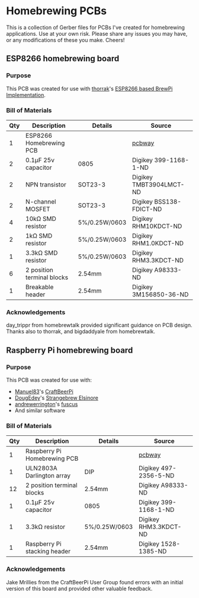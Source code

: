 # Homebrewing PCBs
This is a collection of Gerber files for PCBs I've created for homebrewing applications. Use at your own risk. Please share any issues you may have, or any modifications of these you make. Cheers!

## ESP8266 homebrewing board
### Purpose
This PCB was created for use with [thorrak](https://github.com/thorrak/)'s [ESP8266 based BrewPi Implementation](https://github.com/thorrak/brewpi-esp8266).

### Bill of Materials
|Qty|Description|Details|Source|
|---|------------------------|--------------|--------------|
|1  |ESP8266 Homebrewing PCB|  |[pcbway](https://www.pcbway.com/project/shareproject/ESP8266_Homebrew_v0_1_3.html)|
|2  |0.1μF 25v capacitor|0805|Digikey 399-1168-1-ND|
|2  |NPN transistor|SOT23-3|Digikey TMBT3904LMCT-ND|
|2  |N-channel MOSFET|SOT23-3|Digikey BSS138-FDICT-ND|
|4  |10kΩ SMD resistor   |5%/0.25W/0603|Digikey RHM10KDCT-ND|
|2  |1kΩ SMD resistor   |5%/0.25W/0603|Digikey RHM1.0KDCT-ND|
|1  |3.3kΩ SMD resistor   |5%/0.25W/0603|Digikey RHM3.3KDCT-ND|
|6  |2 position terminal blocks |2.54mm|Digikey A98333-ND|
|1  |Breakable header|2.54mm|Digikey 3M156850-36-ND|

### Acknowledgements
day_trippr from homebrewtalk provided significant guidance on PCB design. Thanks also to thorrak, and bigdaddyale from homebrewtalk.

## Raspberry Pi homebrewing board
### Purpose
This PCB was created for use with:
* [Manuel83](https://github.com/Manuel83)'s [CraftBeerPi](https://github.com/Manuel83/craftbeerpi3)
* [DougEdey](https://github.com/DougEdey/)'s [Strangebrew Elsinore](https://github.com/DougEdey/SB_Elsinore_Server)
* [andrewerrington](https://github.com/andrewerrington)'s [fuscus](https://github.com/andrewerrington/fuscus)
* And similar software

### Bill of Materials
|Qty|Description|Details|Source|
|---|------------------------|--------------|--------------|
|1  |Raspberry Pi Homebrewing PCB|   |[pcbway](https://www.pcbway.com/project/shareproject/Raspberry_Pi_Homebrew_board_v0_2_2.html)|
|1  |ULN2803A Darlington array|DIP|Digikey 497-2356-5-ND|
|12 |2 position terminal blocks |2.54mm|Digikey A98333-ND|
|1  |0.1μF 25v capacitor|0805|Digikey 399-1168-1-ND|
|1  |3.3kΩ resistor |5%/0.25W/0603|Digikey RHM3.3KDCT-ND|
|1  |Raspberry Pi stacking header |2.54mm|Digikey 1528-1385-ND|

### Acknowledgements
Jake Mrillies from the CraftBeerPi User Group found errors with an initial version of this board and provided other valuable feedback.

